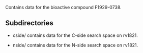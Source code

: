 Contains data for the bioactive compound F1929-0738.

## Subdirectories

- cside/ contains data for the C-side search space on rv1821.

- nside/ contains data for the N-side search space on rv1821.

